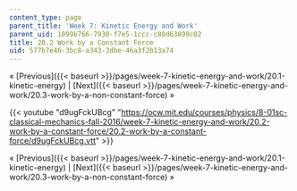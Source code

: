 ```yaml
---
content_type: page
parent_title: 'Week 7: Kinetic Energy and Work'
parent_uid: 1099b766-7930-f7e5-1ccc-c80d63899c02
title: 20.2 Work by a Constant Force
uid: 577b7e46-3bc8-a343-3dbe-46a3f2b13a74
---
```


« [Previous]({{< baseurl >}}/pages/week-7-kinetic-energy-and-work/20.1-kinetic-energy) | [Next]({{< baseurl >}}/pages/week-7-kinetic-energy-and-work/20.3-work-by-a-non-constant-force) »

{{< youtube "d9ugFckUBcg" "https://ocw.mit.edu/courses/physics/8-01sc-classical-mechanics-fall-2016/week-7-kinetic-energy-and-work/20.2-work-by-a-constant-force/20.2-work-by-a-constant-force/d9ugFckUBcg.vtt" >}}

« [Previous]({{< baseurl >}}/pages/week-7-kinetic-energy-and-work/20.1-kinetic-energy) | [Next]({{< baseurl >}}/pages/week-7-kinetic-energy-and-work/20.3-work-by-a-non-constant-force) »